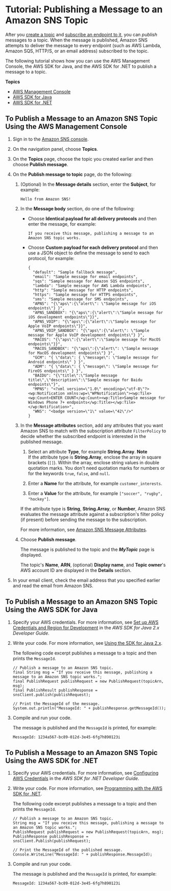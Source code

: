 # Tutorial: Publishing a Message to an Amazon SNS Topic<a name="sns-tutorial-publish-message-to-topic"></a>

After you [create a topic](sns-tutorial-create-topic.md) and [subscribe an endpoint to it](sns-tutorial-create-subscribe-endpoint-to-topic.md), you can *publish* messages to a topic\. When the message is published, Amazon SNS attempts to deliver the message to every endpoint \(such as AWS Lambda, Amazon SQS, HTTP/S, or an email address\) subscribed to the topic\.

The following tutorial shows how you can use the AWS Management Console, the AWS SDK for Java, and the AWS SDK for \.NET to publish a message to a topic\.

**Topics**
+ [AWS Management Console](#publish-message-to-topic-aws-console)
+ [AWS SDK for Java](#publish-message-to-topic-aws-java)
+ [AWS SDK for \.NET](#publish-message-to-topic-aws-dot-net)

## To Publish a Message to an Amazon SNS Topic Using the AWS Management Console<a name="publish-message-to-topic-aws-console"></a>

1. Sign in to the [Amazon SNS console](https://console.aws.amazon.com/sns/)\.

1. On the navigation panel, choose **Topics**\.

1. On the **Topics** page, choose the topic you created earlier and then choose **Publish message**\.

1. On the **Publish message to topic** page, do the following:

   1. \(Optional\) In the **Message details** section, enter the **Subject**, for example:

      ```
      Hello from Amazon SNS!
      ```

   1. In the **Message body** section, do one of the following:
      + Choose **Identical payload for all delivery protocols** and then enter the message, for example:

        ```
        If you receive this message, publishing a message to an Amazon SNS topic works.
        ```
      + Choose **Custom payload for each delivery protocol** and then use a JSON object to define the message to send to each protocol, for example:

        ```
        {
          "default": "Sample fallback message",
          "email": "Sample message for email endpoints",
          "sqs": "Sample message for Amazon SQS endpoints",
          "lambda": "Sample message for AWS Lambda endpoints",
          "http": "Sample message for HTTP endpoints",
          "https": "Sample message for HTTPS endpoints",
          "sms": "Sample message for SMS endpoints",
          "APNS": "{\"aps\":{\"alert\": \"Sample message for iOS endpoints\"} }",
          "APNS_SANDBOX": "{\"aps\":{\"alert\":\"Sample message for iOS development endpoints\"}}",
          "APNS_VOIP": "{\"aps\":{\"alert\":\"Sample message for Apple VoIP endpoints\"}}",
          "APNS_VOIP_SANDBOX": "{\"aps\":{\"alert\": \"Sample message for Apple VoIP development endpoints\"} }",
          "MACOS": "{\"aps\":{\"alert\":\"Sample message for MacOS endpoints\"}}",
          "MACOS_SANDBOX": "{\"aps\":{\"alert\": \"Sample message for MacOS development endpoints\"} }",
          "GCM": "{ \"data\": { \"message\": \"Sample message for Android endpoints\" } }",
          "ADM": "{ \"data\": { \"message\": \"Sample message for FireOS endpoints\" } }",
          "BAIDU": "{\"title\":\"Sample message title\",\"description\":\"Sample message for Baidu endpoints\"}",
          "MPNS": "<?xml version=\"1.0\" encoding=\"utf-8\"?><wp:Notification xmlns:wp=\"WPNotification\"><wp:Tile><wp:Count>ENTER COUNT</wp:Count><wp:Title>Sample message for Windows Phone 7+ endpoints</wp:Title></wp:Tile></wp:Notification>",
          "WNS": "<badge version=\"1\" value=\"42\"/>"
        }
        ```

   1. In the **Message attributes** section, add any attributes that you want Amazon SNS to match with the subscription attribute `FilterPolicy` to decide whether the subscribed endpoint is interested in the published message\.

      1. Select an attribute **Type**, for example **String\.Array**\.
**Note**  
If the attribute type is **String\.Array**, enclose the array in square brackets \(`[]`\)\. Within the array, enclose string values in double quotation marks\. You don't need quotation marks for numbers or for the keywords `true`, `false`, and `null`\.

      1. Enter a **Name** for the attribute, for example `customer_interests`\.

      1. Enter a **Value** for the attribute, for example `["soccer", "rugby", "hockey"]`\.

      If the attribute type is **String**, **String\.Array**, or **Number**, Amazon SNS evaluates the message attribute against a subscription's filter policy \(if present\) before sending the message to the subscription\.

      For more information, see [Amazon SNS Message Attributes](sns-message-attributes.md)\.

   1. Choose **Publish message**\.

      The message is published to the topic and the ***MyTopic*** page is displayed\.

      The topic's **Name**, **ARN**, \(optional\) **Display name**, and **Topic owner**'s AWS account ID are displayed in the **Details** section\.

1. In your email client, check the email address that you specified earlier and read the email from Amazon SNS\.

## To Publish a Message to an Amazon SNS Topic Using the AWS SDK for Java<a name="publish-message-to-topic-aws-java"></a>

1. Specify your AWS credentials\. For more information, see [Set up AWS Credentials and Region for Development](https://docs.aws.amazon.com/sdk-for-java/v2/developer-guide/setup-credentials.html) in the *AWS SDK for Java 2\.x Developer Guide*\.

1. Write your code\. For more information, see [Using the SDK for Java 2\.x](https://docs.aws.amazon.com/sdk-for-java/v2/developer-guide/basics.html)\.

   The following code excerpt publishes a message to a topic and then prints the `MessageId`\.

   ```
   // Publish a message to an Amazon SNS topic.
   final String msg = "If you receive this message, publishing a message to an Amazon SNS topic works.";
   final PublishRequest publishRequest = new PublishRequest(topicArn, msg);
   final PublishResult publishResponse = snsClient.publish(publishRequest);
   
   // Print the MessageId of the message.
   System.out.println("MessageId: " + publishResponse.getMessageId());
   ```

1. Compile and run your code\.

   The message is published and the `MessageId` is printed, for example:

   ```
   MessageId: 1234a567-bc89-012d-3e45-6fg7h890123i
   ```

## To Publish a Message to an Amazon SNS Topic Using the AWS SDK for \.NET<a name="publish-message-to-topic-aws-dot-net"></a>

1. Specify your AWS credentials\. For more information, see [Configuring AWS Credentials](https://docs.aws.amazon.com/sdk-for-net/latest/developer-guide/net-dg-config-creds.html) in the *AWS SDK for \.NET Developer Guide*\.

1. Write your code\. For more information, see [Programming with the AWS SDK for \.NET](https://docs.aws.amazon.com/sdk-for-net/latest/developer-guide/net-dg-programming-techniques.html)\.

   The following code excerpt publishes a message to a topic and then prints the `MessageId`\.

   ```
   // Publish a message to an Amazon SNS topic.
   String msg = "If you receive this message, publishing a message to an Amazon SNS topic works.";
   PublishRequest publishRequest = new PublishRequest(topicArn, msg);
   PublishResponse publishResponse = snsClient.Publish(publishRequest);
   
   // Print the MessageId of the published message.
   Console.WriteLine("MessageId: " + publishResponse.MessageId);
   ```

1. Compile and run your code\.

   The message is published and the `MessageId` is printed, for example:

   ```
   MessageId: 1234a567-bc89-012d-3e45-6fg7h890123i
   ```